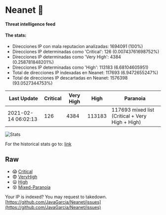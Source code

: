 # Neanet :hocho:
#### Threat intelligence feed
#### The stats:

- Direcciones IP con mala reputacion analizadas: 1694091 (100%)
- Direcciones IP determinadas como 'Critical':  126 (0.00743761698752%)
- Direcciones IP determinadas como 'Very High':  4384 (0.258781848201%)
- Direcciones IP determinadas como 'High':  113183 (6.68104605951)
- Total de direcciones IP indexadas en Neanet:  117693 (6.9472655247%)
- Total de direcciones IP descartadas en Neanet:  1576398 (93.0527344753%)

| Last Update | Critical | Very High | High | Paranoia |
| --- | --- | --- | --- | --- |
| 2021-02-14 06:02:13 | 126 | 4384 | 113183 | 117693 mixed list (Critical + Very High + High)|

![Stats](https://docs.google.com/spreadsheets/d/e/2PACX-1vSnaNMIXVabIpDJjufMlzH7poXnshF3mgd8Is1g9ytUEzVsP5my4Trn8f-xkoLLQ38xpL3HtmUexLo6/pubchart?oid=501124687&format=image)

For the historical stats go to: [link](/stats.csv)
## Raw
- :scream: [Critical](https://raw.githubusercontent.com/JavaGarcia/Neanet/master/blacklists/neanet_critical.txt)
- :fearful: [VeryHigh](https://raw.githubusercontent.com/JavaGarcia/Neanet/master/blacklists/neanet_veryHigh.txtt)
- :frowning: [High](https://raw.githubusercontent.com/JavaGarcia/Neanet/master/blacklists/neanet_high.txt)
- :dizzy_face: [Mixed-Paranoia](https://raw.githubusercontent.com/JavaGarcia/Neanet/master/blacklists/neanet_all.txt)


Your IP is indexed? You may request to takedown. [https://github.com/JavaGarcia/Neanet/issues](https://github.com/JavaGarcia/Neanet/issues)


























































































































































































































































































































































































































































































































































































































































































































































































































































































































































































































































































































































































































































































































































































































































































































































































































































































































































































































































































































































































































































































































































































































































































































































































































































































































































































































































































































































































































































































































































































































































































































































































































































































































































































































































































































































































































































































































































































































































































































































































































































































































































































































































































































































